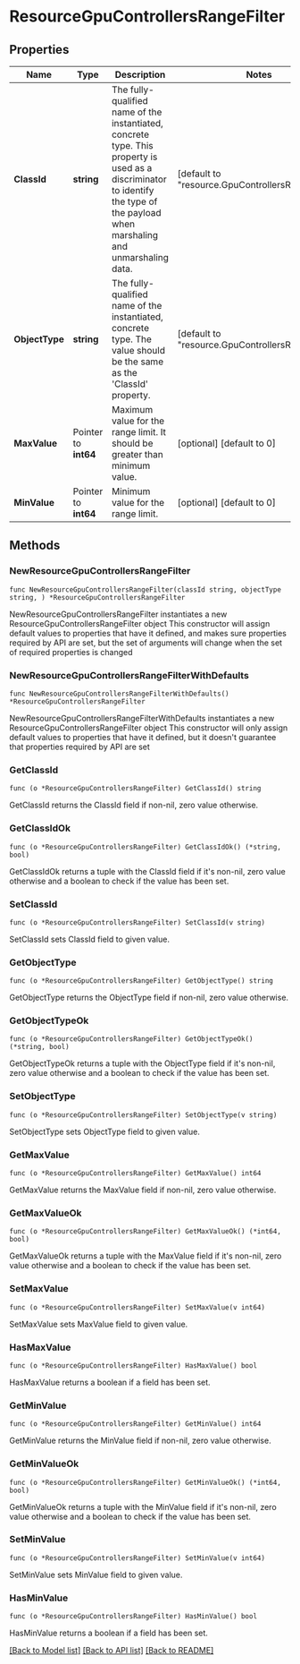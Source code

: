# ResourceGpuControllersRangeFilter

## Properties

Name | Type | Description | Notes
------------ | ------------- | ------------- | -------------
**ClassId** | **string** | The fully-qualified name of the instantiated, concrete type. This property is used as a discriminator to identify the type of the payload when marshaling and unmarshaling data. | [default to "resource.GpuControllersRangeFilter"]
**ObjectType** | **string** | The fully-qualified name of the instantiated, concrete type. The value should be the same as the &#39;ClassId&#39; property. | [default to "resource.GpuControllersRangeFilter"]
**MaxValue** | Pointer to **int64** | Maximum value for the range limit. It should be greater than minimum value. | [optional] [default to 0]
**MinValue** | Pointer to **int64** | Minimum value for the range limit. | [optional] [default to 0]

## Methods

### NewResourceGpuControllersRangeFilter

`func NewResourceGpuControllersRangeFilter(classId string, objectType string, ) *ResourceGpuControllersRangeFilter`

NewResourceGpuControllersRangeFilter instantiates a new ResourceGpuControllersRangeFilter object
This constructor will assign default values to properties that have it defined,
and makes sure properties required by API are set, but the set of arguments
will change when the set of required properties is changed

### NewResourceGpuControllersRangeFilterWithDefaults

`func NewResourceGpuControllersRangeFilterWithDefaults() *ResourceGpuControllersRangeFilter`

NewResourceGpuControllersRangeFilterWithDefaults instantiates a new ResourceGpuControllersRangeFilter object
This constructor will only assign default values to properties that have it defined,
but it doesn't guarantee that properties required by API are set

### GetClassId

`func (o *ResourceGpuControllersRangeFilter) GetClassId() string`

GetClassId returns the ClassId field if non-nil, zero value otherwise.

### GetClassIdOk

`func (o *ResourceGpuControllersRangeFilter) GetClassIdOk() (*string, bool)`

GetClassIdOk returns a tuple with the ClassId field if it's non-nil, zero value otherwise
and a boolean to check if the value has been set.

### SetClassId

`func (o *ResourceGpuControllersRangeFilter) SetClassId(v string)`

SetClassId sets ClassId field to given value.


### GetObjectType

`func (o *ResourceGpuControllersRangeFilter) GetObjectType() string`

GetObjectType returns the ObjectType field if non-nil, zero value otherwise.

### GetObjectTypeOk

`func (o *ResourceGpuControllersRangeFilter) GetObjectTypeOk() (*string, bool)`

GetObjectTypeOk returns a tuple with the ObjectType field if it's non-nil, zero value otherwise
and a boolean to check if the value has been set.

### SetObjectType

`func (o *ResourceGpuControllersRangeFilter) SetObjectType(v string)`

SetObjectType sets ObjectType field to given value.


### GetMaxValue

`func (o *ResourceGpuControllersRangeFilter) GetMaxValue() int64`

GetMaxValue returns the MaxValue field if non-nil, zero value otherwise.

### GetMaxValueOk

`func (o *ResourceGpuControllersRangeFilter) GetMaxValueOk() (*int64, bool)`

GetMaxValueOk returns a tuple with the MaxValue field if it's non-nil, zero value otherwise
and a boolean to check if the value has been set.

### SetMaxValue

`func (o *ResourceGpuControllersRangeFilter) SetMaxValue(v int64)`

SetMaxValue sets MaxValue field to given value.

### HasMaxValue

`func (o *ResourceGpuControllersRangeFilter) HasMaxValue() bool`

HasMaxValue returns a boolean if a field has been set.

### GetMinValue

`func (o *ResourceGpuControllersRangeFilter) GetMinValue() int64`

GetMinValue returns the MinValue field if non-nil, zero value otherwise.

### GetMinValueOk

`func (o *ResourceGpuControllersRangeFilter) GetMinValueOk() (*int64, bool)`

GetMinValueOk returns a tuple with the MinValue field if it's non-nil, zero value otherwise
and a boolean to check if the value has been set.

### SetMinValue

`func (o *ResourceGpuControllersRangeFilter) SetMinValue(v int64)`

SetMinValue sets MinValue field to given value.

### HasMinValue

`func (o *ResourceGpuControllersRangeFilter) HasMinValue() bool`

HasMinValue returns a boolean if a field has been set.


[[Back to Model list]](../README.md#documentation-for-models) [[Back to API list]](../README.md#documentation-for-api-endpoints) [[Back to README]](../README.md)


